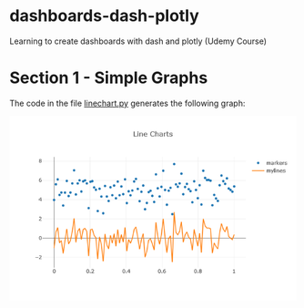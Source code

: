 # dashboards-dash-plotly
Learning to create dashboards with dash and plotly (Udemy Course)


# Section 1 - Simple Graphs

The code in the file <a href="https://github.com/ftrajano/dashboards-dash-plotly/blob/main/secao1/linechart.py">linechart.py</a> generates the following graph:

<img src="https://github.com/ftrajano/dashboards-dash-plotly/blob/main/secao1/linechart1.png">

